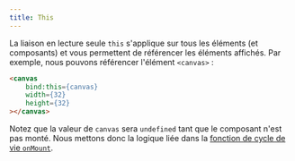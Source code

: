 ```yaml
---
title: This
---
```


La liaison en lecture seule `this` s'applique sur tous les éléments (et composants) et vous permettent de référencer les éléments affichés. Par exemple, nous pouvons référencer l'élément `<canvas>` :

```html
<canvas
	bind:this={canvas}
	width={32}
	height={32}
></canvas>
```

Notez que la valeur de `canvas` sera `undefined` tant que le composant n'est pas monté. Nous mettons donc la logique liée dans la [fonction de cycle de vie `onMount`](/tutorial/onmount).
